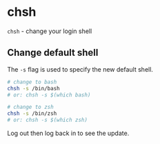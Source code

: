 # chsh

`chsh` - change your login shell

## Change default shell
The `-s` flag is used to specify the new default shell.

```bash
# change to bash
chsh -s /bin/bash
# or: chsh -s $(which bash)

# change to zsh
chsh -s /bin/zsh
# or: chsh -s $(which zsh)
```

Log out then log back in to see the update.
